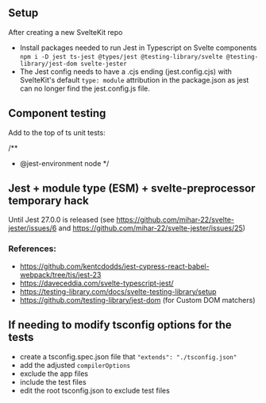 ## Setup

After creating a new SvelteKit repo

- Install packages needed to run Jest in Typescript on Svelte components `npm i -D jest ts-jest @types/jest @testing-library/svelte @testing-library/jest-dom svelte-jester`
- The Jest config needs to have a .cjs ending (jest.config.cjs) with SvelteKit's default `type: module` attribution in the package.json as jest can no longer find the jest.config.js file.

## Component testing

Add to the top of ts unit tests:

/\*\*

- @jest-environment node
  \*/

## Jest + module type (ESM) + svelte-preprocessor temporary hack

Until Jest 27.0.0 is released (see https://github.com/mihar-22/svelte-jester/issues/6 and https://github.com/mihar-22/svelte-jester/issues/25)

### References:

- https://github.com/kentcdodds/jest-cypress-react-babel-webpack/tree/tjs/jest-23
- https://daveceddia.com/svelte-typescript-jest/
- https://testing-library.com/docs/svelte-testing-library/setup
- https://github.com/testing-library/jest-dom (for Custom DOM matchers)

## If needing to modify tsconfig options for the tests

- create a tsconfig.spec.json file that `"extends": "./tsconfig.json"`
- add the adjusted `compilerOptions`
- exclude the app files
- include the test files
- edit the root tsconfig.json to exclude test files
